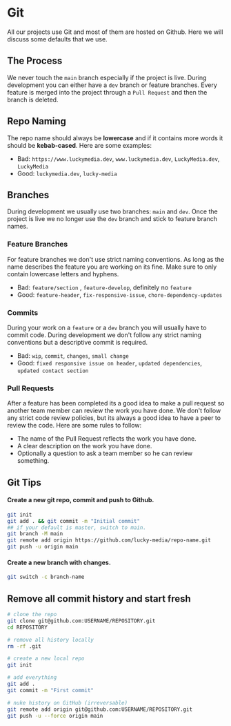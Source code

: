 # Git
All our projects use Git and most of them are hosted on Github.
Here we will discuss some defaults that we use.

## The Process
We never touch the `main` branch especially if the project is live. During development you can either have a `dev` branch or feature branches. Every feature is merged into the project through a `Pull Request` and then the branch is deleted.

## Repo Naming
The repo name should always be **lowercase** and if it contains more words it should be **kebab-cased**.
Here are some examples:

- Bad: `https://www.luckymedia.dev`, `www.luckymedia.dev`, `LuckyMedia.dev`, `LuckyMedia`
- Good: `luckymedia.dev`, `lucky-media`

## Branches
During development we usually use two branches: `main` and `dev`. Once the project is live we no longer use the `dev` branch and stick to feature branch names.

### Feature Branches
For feature branches we don't use strict naming conventions. As long as the name describes the feature you are working on its fine. Make sure to only contain lowercase letters and hyphens.

- Bad: `feature/section` , `feature-develop`, definitely no `feature`
- Good: `feature-header`, `fix-responsive-issue`, `chore-dependency-updates`

### Commits
During your work on a `feature` or a `dev` branch you will usually have to commit code. During development we don't follow any strict naming conventions but a descriptive commit is required.

- Bad: `wip`, `commit`, `changes`, `small change`
- Good: `fixed responsive issue on header`, `updated dependencies`, `updated contact section`

### Pull Requests
After a feature has been completed its a good idea to make a pull request so another team member can review the work you have done. We don't follow any strict code review policies, but its always a good idea to have a peer to review the code. Here are some rules to follow:

- The name of the Pull Request reflects the work you have done.
- A clear description on the work you have done.
- Optionally a question to ask a team member so he can review something.

## Git Tips

#### Create a new git repo, commit and push to Github.
```bash
git init
git add . && git commit -m "Initial commit"
## if your default is master, switch to main.
git branch -M main
git remote add origin https://github.com/lucky-media/repo-name.git
git push -u origin main
```

#### Create a new branch with changes.
```bash
git switch -c branch-name
```

## Remove all commit history and start fresh
```bash
# clone the repo
git clone git@github.com:USERNAME/REPOSITORY.git
cd REPOSITORY

# remove all history locally
rm -rf .git

# create a new local repo
git init

# add everything
git add .
git commit -m "First commit"

# nuke history on GitHub (irreversable)
git remote add origin git@github.com:USERNAME/REPOSITORY.git
git push -u --force origin main
```
